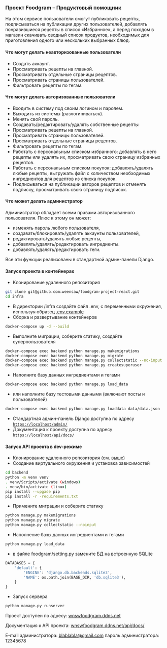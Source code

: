 ### Проект Foodgram – Продуктовый помощник
На этом сервисе пользователи смогут публиковать рецепты, подписываться 
на публикации других пользователей, добавлять понравившиеся рецепты в список
«Избранное», а перед походом в магазин скачивать сводный список 
продуктов, необходимых для приготовления одного или нескольких выбранных блюд.

#### Что могут делать неавторизованные пользователи
- Создать аккаунт.
- Просматривать рецепты на главной.
- Просматривать отдельные страницы рецептов.
- Просматривать страницы пользователей.
- Фильтровать рецепты по тегам.
#### Что могут делать авторизованные пользователи
- Входить в систему под своим логином и паролем.
- Выходить из системы (разлогиниваться).
- Менять свой пароль.
- Создавать/редактировать/удалять собственные рецепты
- Просматривать рецепты на главной.
- Просматривать страницы пользователей.
- Просматривать отдельные страницы рецептов.
- Фильтровать рецепты по тегам.
- Работать с персональным списком избранного: добавлять в него рецепты или удалять их, просматривать свою страницу избранных рецептов.
- Работать с персональным списком покупок: добавлять/удалять любые рецепты, выгружать файл с количеством необходимых ингредиентов для рецептов из списка покупок.
- Подписываться на публикации авторов рецептов и отменять подписку, просматривать свою страницу подписок.
#### Что может делать администратор
Администратор обладает всеми правами авторизованного пользователя.
Плюс к этому он может:
- изменять пароль любого пользователя,
- создавать/блокировать/удалять аккаунты пользователей,
- редактировать/удалять любые рецепты,
- добавлять/удалять/редактировать ингредиенты.
- добавлять/удалять/редактировать теги.

Все эти функции реализованы в стандартной админ-панели Django.

#### Запуск проекта в контейнерах

- Клонирование удаленного репозитория
```bash
git clone git@github.com:weensaw/foodgram-project-react.git
cd infra
```
- В директории /infra создайте файл .env, с переменными окружения, используя образец [.env.example](infra/.env.example)
- Сборка и развертывание контейнеров
```bash
docker-compose up -d --build
```
- Выполните миграции, соберите статику, создайте суперпользователя
```bash
docker-compose exec backend python manage.py makemigrations
docker-compose exec backend python manage.py migrate
docker-compose exec backend python manage.py collectstatic --no-input
docker-compose exec backend python manage.py createsuperuser
```
- Наполните базу данных ингредиентами и тегами
```bash
docker-compose exec backend python manage.py load_data
```
- или наполните базу тестовыми данными (включают посты и пользователей)
```bash
docker-compose exec backend python manage.py loaddata data/data.json 
```
- Стандартная админ-панель Django доступна по адресу [`https://localhost/admin/`](https://localhost/admin/)
- Документация к проекту доступна по адресу [`https://localhost/api/docs/`](`https://localhost/api/docs/`)

#### Запуск API проекта в dev-режиме

- Клонирование удаленного репозитория (см. выше)
- Создание виртуального окружения и установка зависимостей
```bash
cd backend
python -m venv venv
. venv/Scripts/activate (windows)
. venv/bin/activate (linux)
pip install --upgade pip
pip install -r -requirements.txt
```
- Примените миграции и соберите статику
```bash
python manage.py makemigrations
python manage.py migrate
python manage.py collectstatic --noinput
```
- Наполнение базы данных ингредиентами и тегами
```bash
python manage.py load_data
```
- в файле foodgram/setting.py замените БД на встроенную SQLite
```python
DATABASES = {
    'default': {
        'ENGINE': 'django.db.backends.sqlite3',
        'NAME': os.path.join(BASE_DIR, 'db.sqlite3'),
    }
}
```

- Запуск сервера
```bash
python manage.py runserver 
```


Проект доступен по адресу: [wnswfoodgram.ddns.net](https://wnswfoodgram.ddns.net)

Документация к API проекта: [wnswfoodgram.ddns.net/api/docs/](https://wnswfoodgram.ddns.net/api/docs/)

E-mail администратора: blablabla@gmail.com пароль администратора: 12345678